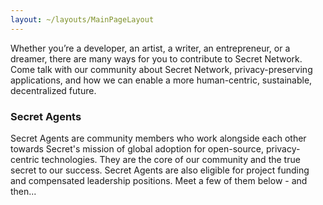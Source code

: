 ```yaml
---
layout: ~/layouts/MainPageLayout
---
```


<template v-slot:title>

## Secret Network Community

</template>

<slim-column>

Whether you’re a developer, an artist, a writer, an entrepreneur, or a dreamer, there are many ways for you to contribute to Secret Network. Come talk with our community about Secret Network, privacy-preserving applications, and how we can enable a more human-centric, sustainable, decentralized future.

</slim-column>

<!-- <submenu>

<template v-slot:content-center>

<g-link orange to="/community">Overview</g-link>

<g-link blue to="/committees">Committees</g-link>

<g-link yellow to="/podcast">Podcasts</g-link>

<g-link red to="/media">Media</g-link>

</template>

</submenu> -->

<slim-column>

### Secret Agents

Secret Agents are community members who work alongside each other towards Secret's mission of global adoption for open-source, privacy-centric technologies. They are the core of our community and the true secret to our success. Secret Agents are also eligible for project funding and compensated leadership positions. Meet a few of them below - and then...

<next-button class="turquoise" tag="If you accept the call, become one yourself!" to="https://forms.gle/8NbTmUNVgbUkHY8eA"></next-button>
  
<grid columns="5" class="agents-grid">

<grid-item name="Mohammed" tag="Canada" tagTwo="" to="" src="grid-item/agents/Mohammed - Canada.png">

</grid-item>

<grid-item name="Taariq" tag="South Africa" tagTwo="" to="" src="grid-item/agents/Taariq - South Africa.png">

</grid-item>

<grid-item name="Brendan" tag="USA" tagTwo="" to="" src="grid-item/agents/Brendan - USA.png" >

</grid-item>

<grid-item name="Ian" tag="Delta Quadrant" tagTwo="" to="" src="grid-item/agents/Ian - Delta Quadrant.png">

</grid-item>

<grid-item name="Laura" tag="USA" tagTwo="" to="" src="grid-item/agents/Laura - USA.png">

</grid-item>

<grid-item name="Vlad" tag="Russia" tagTwo="" to="" src="grid-item/agents/Vlad - Russia.png">

</grid-item>

<grid-item name="Rina" tag="Russia" tagTwo="" to="" src="grid-item/agents/Rina - Russia.png">

</grid-item>

<grid-item name="Vladimir" tag="Planet Earth" tagTwo="" to="" src="grid-item/agents/Vladimir - Planet Earth.png">

</grid-item>

<grid-item name="James" tag="USA" tagTwo="" to="" src="grid-item/agents/James - USA.png">

</grid-item>

<grid-item name="Josh" tag="UK" tagTwo="" to="" src="grid-item/agents/Josh - UK.png">

</grid-item>

<grid-item name="Robin" tag="Switzerland" tagTwo="" to="" src="grid-item/agents/Robin - Switzerland.png">

</grid-item>

<grid-item name="Eckhard" tag="Norway" tagTwo="" to="" src="grid-item/agents/Eckhard - Norway.png">

</grid-item>

<grid-item name="Marcel" tag="Germany" tagTwo="" to="" src="grid-item/agents/Marcel - Germany.png" >

</grid-item>

<grid-item name="Julian" tag="Switzerland" tagTwo="" to="" src="grid-item/agents/Julian - Switzerland.png">

</grid-item>

<grid-item name="Zach" tag="USA" tagTwo="" to="" src="grid-item/agents/Zach - USA.png">

</grid-item>

<grid-item name="Jangsa" tag="Japan" tagTwo="" to="" src="grid-item/agents/Jangsa - Japan.png">

</grid-item>

<grid-item name="Taz" tag="Earth" tagTwo="" to="" src="grid-item/agents/Taz - Earth.png">

</grid-item>

<grid-item name="Jan" tag="Belgium" tagTwo="" to="" src="grid-item/agents/Jan - Belgium.png" >

</grid-item>

<grid-item name="Carter" tag="USA" tagTwo="" to="" src="grid-item/agents/Carter - USA.png">

</grid-item>

<grid-item name="Xavier" tag="France" tagTwo="" to="" src="grid-item/agents/Xavier - France.png">

</grid-item>

<grid-item name="Dan" tag="Cayman Islands" tagTwo="" to="" src="grid-item/agents/Dan - Cayman Islands.png">

</grid-item>

</grid>

</slim-column>

<small-announcement>

<template v-slot:content>

#### Committees

There is no more consequential way to get involved with Secret Network than to [become a Secret Agent](https://forms.gle/8NbTmUNVgbUkHY8eA) and join a community committee. Committees are made up of experts and enthusiasts working together to build our network and ecosystem by executing Secret Missions! From Awareness, to Development, to Education, to Design, there's a committee to fit every community member!

<next-button class="turquoise" tag="Join Us Now" to="/committees">

</next-button>

</template>

</small-announcement>

<single-column>

<twin-columns class="sharing-secrets">

<template v-slot:left>

## Sharing Secrets Podcast

Sharing Secrets - a new series from the Secret Foundation - explores the biggest secrets of the blockchain and cryptocurrency space. Hosted by Tor Bair, Sharing Secrets features everything from interviews, to monologues, to special guests, to technical explainers, to surprises, and beyond.

</template>

<template v-slot:right>

<next-button tag="See more" to="/podcast">

</next-button>

</template>

</twin-columns>

</single-column>

<single-column>

<template>

<grid columns="3">

<media-card tag="podcast" title="Ep 14 - Dan Held - Kraken" src="media-card/image9.png" to="https://soundcloud.com/sharing-secrets/ep-14-dan-held-kraken" cta="Listen Now"></media-card>

<media-card tag="podcast" title="Ep 13 - Charlie Lee - Litecoin" src="media-card/image9.png" to="https://soundcloud.com/sharing-secrets/ep-13-charlie-lee-litecoin" cta="Listen Now"></media-card>

<media-card tag="podcast" title="Ep 12 - Bruce Pon - Ocean Protocol" src="media-card/image9.png" to="https://soundcloud.com/sharing-secrets/ep-12-bruce-pon-ocean-protocol" cta="Listen Now"></media-card>

</grid>

</template>

</single-column>

<card-holder columns="3">

<community-card name="Secret Forum" to="https://forum.scrt.network/" class="forum">

<template v-slot:icon>

<themed-image>

<g-image light light-colored src="./img/community-card/forum-black.svg"></g-image>

<g-image dark dark-colored src="./img/community-card/forum-white.svg"></g-image>

</themed-image>

</template>

</community-card>

<community-card name="Discord Chat" to="https://discord.com/invite/SJK32GY" class="discord">

<template v-slot:icon>

<themed-image>

<g-image light light-colored src="./img/community-card/discord-black.svg"></g-image>

<g-image dark dark-colored src="./img/community-card/discord-white.svg"></g-image>

</themed-image>

</template>

</community-card>

<community-card name="Telegram" to="https://t.me/SCRTCommunity" class="telegram">

<template v-slot:icon>

<themed-image>

<g-image light light-colored src="./img/community-card/telegram-black.svg"></g-image>

<g-image dark dark-colored src="./img/community-card/telegram-white.svg"></g-image>

</themed-image>

</template>

</community-card>

<community-card name="Twitter" to="https://twitter.com/SecretNetwork" class="twitter">

<template v-slot:icon>

<themed-image>

<g-image light light-colored src="./img/community-card/twitter-black.svg"></g-image>

<g-image dark dark-colored src="./img/community-card/twitter-white.svg"></g-image>

</themed-image>

</template>

</community-card>

<community-card name="YouTube Channel" to="https://www.youtube.com/channel/UCZPqj7h7mzjwuSfw_UWxQPw" class="youtube">

<template v-slot:icon>

<themed-image>

<g-image light light-colored src="./img/community-card/youtube-black.svg"></g-image>

<g-image dark dark-colored src="./img/community-card/youtube-white.svg"></g-image>

</themed-image>

</template>

</community-card>

<community-card name="Github Repository" to="https://github.com/SecretFoundation/SecretWebsite" class="github">

<template v-slot:icon>

<themed-image>

<g-image light light-colored src="./img/community-card/github-black.svg"></g-image>

<g-image dark dark-colored src="./img/community-card/github-white.svg"></g-image>

</themed-image>

</template>

</community-card>

</card-holder>

<style lang="scss">
.community-card {
    &:hover {
        &.forum {
            background-color: $primary-orange-color;
        }
        &.discord {
            background-color: #7289DA;
        }
        &.telegram {
            background-color: #0085D3;
        }
        &.twitter {
            background-color: #1DA1F2;
        }
        &.youtube {
            background-color: #F00;
        }
        &.github {
            background-color: #24292E;
        }
        @include theme(dark dark-colored) {
            .community-card__icon {
                .themed-image {
                    img {
                        filter: invert(0);
                    }
                }
            }
        }
        @include theme(light light-colored) {
            .community-card__icon {
                .themed-image {
                    img {
                        filter: invert(1);
                    }
                }
            }
        }
        .community-card__name {
            h4 {
                color: white;
            }
        }
    }
}
.agents-grid {
    grid-row-gap: $gutter !important;
    grid-column-gap: $gutter !important;
    @include respond-to("medium and down") {
        grid-template-columns: repeat(4, 1fr) !important;
    }
    .grid-item {
        border: 0 !important;
        &__hover {
            @include respond-to("medium") {
                padding: $gutter 10px;
            }
            @include respond-to("small") {
                padding: $gutter 10px;
            }
            @include respond-to("xsmall and down") {
                padding: rem(5px);
            }
            .top, .bottom {
                span {
                    color: $primary-blue-color !important;
                    @include respond-to("medium and up") {
                        font-size: 15px;
                    }
                }
                p {
                    @include respond-to("medium and up") {
                        font-size: 18px;
                    }
                }
            } 
        }
    }
}
.twin-columns {
    &.sharing-secrets {
        grid-template-columns: 1fr 332px;
        padding-bottom: 0;
        .twins-column {
            &--start {
                width: 100%;
                padding: 0;
                justify-self: left;
                p {
                    margin-bottom: 0;
                }
            }
            &--end {
                width: 100%;
                padding-right: 0;
                text-align: right;
            }
        }
        @include respond-to("medium and down") {
            grid-template-columns: 100%;
            grid-template-rows: auto;
            grid-row-gap: rem(16px);
            .twins-column {
                &--start {
                    width: 100%;
                    padding: 0;
                    justify-self: left;
                }
                &--end {
                    width: 100%;
                    padding-right: unset;
                    padding-left: 0;
                    text-align: left;
                }
            }
        }
    }
}
</style>
